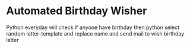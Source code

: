 # Automated Birthday Wisher

Python everyday will check if anyone have birthday then python select random letter-template and replace name and send mail to wish birthday latter
